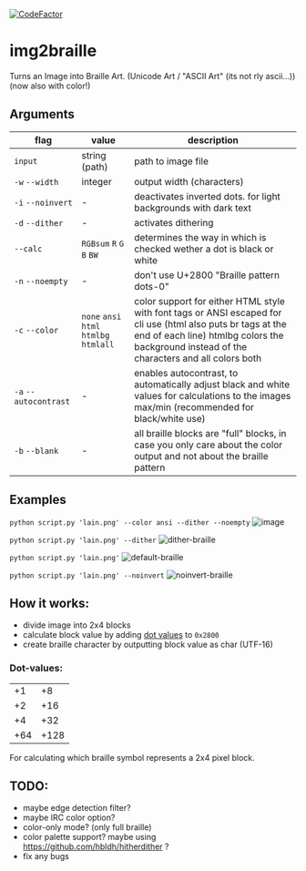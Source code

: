 [![CodeFactor](https://www.codefactor.io/repository/github/thefel0x/img2braille/badge/master)](https://www.codefactor.io/repository/github/thefel0x/img2braille/overview/master)
# img2braille
Turns an Image into Braille Art. (Unicode Art / "ASCII Art" (its not rly ascii...))
(now also with color!)

## Arguments
|flag|value|description|
|--|--|--|
| `input` | string (path) | path to image file |
| `-w` `--width` | integer | output width (characters) |
| `-i` `--noinvert` | - | deactivates inverted dots. for light backgrounds with dark text |
| `-d` `--dither` | - | activates dithering |
| `--calc` | `RGBsum` `R` `G` `B` `BW` | determines the way in which is checked wether a dot is black or white |
| `-n` `--noempty` | - | don\'t use U+2800 "Braille pattern dots-0" |
| `-c` `--color` | `none` `ansi` `html` `htmlbg` `htmlall` | color support for either HTML style with font tags or ANSI escaped for cli use (html also puts br tags at the end of each line) htmlbg colors the background instead of the characters and all colors both |
| `-a` `--autocontrast` | - | enables autocontrast, to automatically adjust black and white values for calculations to the images max/min (recommended for black/white use) |
| `-b` `--blank` | - | all braille blocks are "full" blocks, in case you only care about the color output and not about the braille pattern | 

## Examples
`python script.py 'lain.png' --color ansi --dither --noempty`
![image](https://user-images.githubusercontent.com/43345523/143688036-d10ab9b1-4b15-46ac-8796-b80644034d43.png)

`python script.py 'lain.png' --dither`
![dither-braille](https://user-images.githubusercontent.com/43345523/124508661-af5d5e80-ddd0-11eb-82cc-256bace864df.png)

`python script.py 'lain.png'`
![default-braille](https://user-images.githubusercontent.com/43345523/124508597-8fc63600-ddd0-11eb-93d9-3ede4d521f3b.png)

`python script.py 'lain.png' --noinvert`
![noinvert-braille](https://user-images.githubusercontent.com/43345523/124508619-9b196180-ddd0-11eb-9def-b906a5e534c4.png)

## How it works:
- divide image into 2x4 blocks
- calculate block value by adding [dot values](#Dot-values) to `0x2800`
- create braille character by outputting block value as char (UTF-16)

### Dot-values:
|||
|--|--|
|+1|+8|
|+2|+16|
|+4|+32|
|+64|+128|

For calculating which braille symbol represents a 2x4 pixel block.

## TODO:
- maybe edge detection filter?
- maybe IRC color option?
- color-only mode? (only full braille)
- color palette support? maybe using https://github.com/hbldh/hitherdither ?
- fix any bugs
